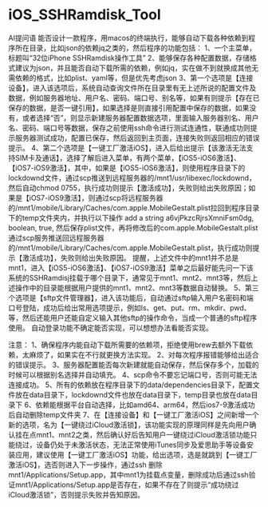 # iOS_SSHRamdisk_Tool

AI提问语
能否设计一款程序，用macos的终端执行，能够自动下载各种依赖到程序所在目录，比如json的依赖jq之类的，然后程序的功能包括：
1、一个主菜单，标题叫“32位iPhone SSHRamdisk操作工具”
2、能够保存各种配置数据，存储格式建议为json，并且能否自动下载所需的依赖，例如jq，实在做不到就换成其他无需依赖的格式，比如plist、yaml等，但是优先考虑json
3、第一个选项是【连接设备】，进入该选项后，系统自动查询文件所在目录里有无上述所说的配置文件及数据，例如服务器地址、用户名、密码、端口号、别名等，如果有则提示【存在已保存的数据，是否一键引用】，如果选择是则直接引用配置中保存的数据，如果没有，或者选择“否”，则显示新建服务器配置数据选项，里面输入服务器别名、用户名、密码、端口号等数据，保存之前使用ssh命令进行测试连通性，联通成功则提示服务器测试成功，配置已保存，然后返回到主页面，连接失败则返回相应的错误提示。
4、第二个选项是【一键工厂激活iOS】，进入后给出提示【该激活无法支持SIM卡及通话】，选择了解后进入菜单，有两个菜单，【iOS5-iOS6激活】、【iOS7-iOS9激活】，其中，如果是【iOS5-iOS6激活】，则使用程序目录下的lockdownd文件，通过scp推送到远程服务器的/mnt1/usr/libexec/lockdownd，然后自动chmod 0755，执行成功则提示【激活成功】，失败则给出失败原因；如果是【iOS7-iOS9激活】，则通过scp将远程服务器的/mnt1/mobile/Library/Caches/com.apple.MobileGestalt.plist拉回到程序目录下的temp文件夹内，并执行以下操作 add a string a6vjPkzcRjrsXmniFsm0dg, boolean, true, 然后保存plist文件，再将修改后的com.apple.MobileGestalt.plist通过scp服务推送回远程服务器的/mnt1/mobile/Library/Caches/com.apple.MobileGestalt.plist，执行成功则提示【激活成功】，失败则给出失败原因。
提醒，上述文件中的mnt1并不总是mnt1，进入【iOS5-iOS6激活】、【iOS7-iOS9激活】菜单之后最好能先问一下该系统的SSHRamdisj挂载于哪个目录下，通常见于mnt1、mnt2、mnt3等，然后上述操作中的目录能根据用户提供的mnt1、mnt2、mnt3等数据自动替换。
5、第三个选项是【sftp文件管理器】，进入该功能后，自动通过sftp输入用户名密码和端口号登陆，成功后给出常用选项提示，例如ls、get、put、rm、mkdir、pwd、等，然后还能用户还能自定义输入其他sftp的操作命令，当成一个普通的sftp程序使用。
自动登录功能不确定能否实现，可以想想办法看能否实现。

注意：
1、确保程序内能自动下载所需要的依赖项，拒绝使用brew去额外下载依赖，太麻烦了，如果实在不行就更换方法实现。
2、对每次程序报错能够给出适合的错误提示。
3、服务器配置能否每次新建就能自动保存，然后保存多个，加载的时候可以根据别名选择并自动填充。
4、scp命令不要忘记端口号，否则可能无法连接成功。
5、所有的依赖放在程序目录下的data/dependencies目录下，配置文件放在data目录下，lockdownd文件也放在data目录下，temp目录也放在data目录下
6、依赖能根据平台自动选择，比如amd64、arm64，然后ios7-9激活成功后自动删除temp文件夹
7、在【连接设备】和【一键工厂激活iOS】之间新增一个新的选项，名为【一键绕过iCloud激活锁】，该功能实现的原理同样是先向用户确认挂在点mnt1、mnt2之类，然后确认好后告知用户一键绕过iCloud激活锁功能只能绕过，设备仍处于未激活状态，无法正常使用iTunes同步及爱思助手等设备安装应用，建议使用【一键工厂激活iOS】功能，给出选项，选是就跳到【一键工厂激活iOS】，选否则进入下一步操作，通过ssh 删除 mnt1/Applications/Setup.app，其中mnt1为挂载点变量，删除成功后通过ssh验证mnt1/Applications/Setup.app是否存在，如果不存在了则提示“成功绕过iCloud激活锁”，否则提示失败并告知原因。